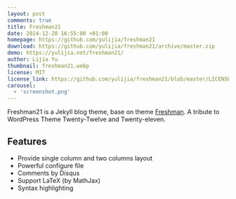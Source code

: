 ```yaml
---
layout: post
comments: true
title: Freshman21
date: 2014-12-20 16:55:00 +01:00
homepage: https://github.com/yulijia/freshman21
download: https://github.com/yulijia/freshman21/archive/master.zip
demo: https://yulijia.net/freshman21/
author: Lijia Yu
thumbnail: freshman21.webp
license: MIT
license_link: https://github.com/yulijia/freshman21/blob/master/LICENSE
carousel:
  - 'screenshot.png'
---
```


Freshman21 is a Jekyll blog theme, base on theme [Freshman](https://github.com/yulijia/freshman).
A tribute to WordPress Theme Twenty-Twelve and Twenty-eleven.

## Features

* Provide single column and two columns layout
* Powerful configure file
* Comments by Disqus
* Support LaTeX (by MathJax)
* Syntax highlighting
